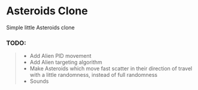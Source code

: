 # Asteroids Clone

Simple little Asteroids clone<br>

### TODO:
> - Add Alien PID movement
> - Add Alien targeting algorithm
> - Make Asteroids which move fast scatter in their direction of travel with a little randomness, instead of full randomness
> - Sounds